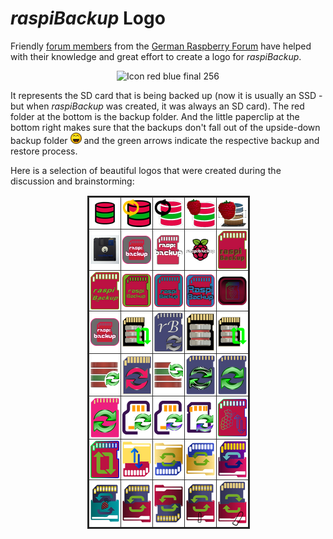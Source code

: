 # *raspiBackup* Logo


Friendly [forum members](https://forum-raspberrypi.de/forum/thread/59343-wer-hat-lust-und-zeit-ein-schoeneres-icon-fuer-den-raspibackup-installer-fuer-ub/) from the [German Raspberry Forum](https://forum-raspberrypi.de/forum/) have helped with their knowledge and great effort to create a logo for *raspiBackup*.

<center>

![Icon red blue final 256](images/icons/Icon_red_blue_final_256.png)
</center>

It represents the SD card that is being backed up (now it is usually an SSD -
but when *raspiBackup* was created, it was always an SD card). The red folder
at the bottom is the backup folder. And the little paperclip at the bottom right makes sure
that the backups don't fall out of the upside-down backup folder
![laugh](images/icons/laugh.gif) and the green arrows indicate the respective backup and restore process.

Here is a selection of beautiful logos that were created during the discussion and brainstorming:

<center>

![Selection of icons](images/icons/icon-collection.png)
</center>

[.status]: translated
[.source]: https://www.linux-tips-and-tricks.de/de/raspibackupcategoried/653-raqspibackup-has-a-new-logo
[.source]: https://www.linux-tips-and-tricks.de/en/raspibackupcategorye/654-raspibackup-has-a-new-logo


